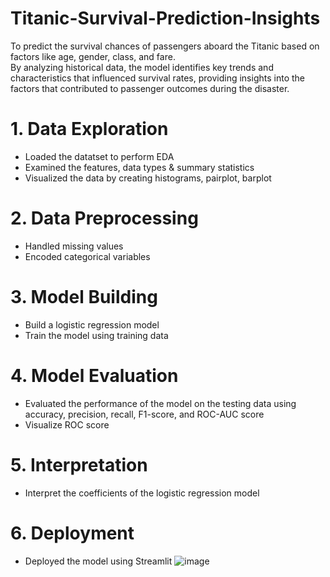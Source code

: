 # Titanic-Survival-Prediction-Insights
To predict the survival chances of passengers aboard the Titanic based on factors like age, gender, class, and fare.
</br>
By analyzing historical data, the model identifies key trends and characteristics that influenced survival rates, providing insights into the factors that contributed to passenger outcomes during the disaster.
</br>

# 1. Data Exploration
* Loaded the datatset to perform EDA
* Examined the features, data types & summary statistics
* Visualized the data by creating histograms, pairplot, barplot

# 2. Data Preprocessing
* Handled missing values
* Encoded categorical variables

# 3. Model Building
* Build a logistic regression model
* Train the model using training data

# 4. Model Evaluation
* Evaluated the performance of the model on the testing data using accuracy, precision, recall, F1-score, and ROC-AUC score
* Visualize ROC score

# 5. Interpretation
* Interpret the coefficients of the logistic regression model

# 6. Deployment
* Deployed the model using Streamlit
![image](https://github.com/user-attachments/assets/525f8904-aae1-4ddc-91f0-be30f9cd88d6)

